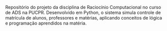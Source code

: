 Repositório do projeto da disciplina de Raciocínio Computacional no curso de ADS na PUCPR. Desenvolvido em Python, o sistema simula controle de matrícula de alunos, professores e matérias, aplicando conceitos de lógica e programação aprendidos na matéria.
